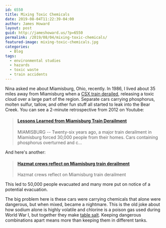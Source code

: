 ```yaml
---
id: 6550
title: Mixing Toxic Chemicals
date: 2019-08-04T11:22:39-04:00
author: James Howard
layout: post
guid: http://jameshoward.us/?p=6550
permalink: /2019/08/04/mixing-toxic-chemicals/
featured-image: mixing-toxic-chemicals.jpg
categories:
  - Blog
tags:
  - environmental studies
  - hazards
  - toxic waste
  - train accidents
---
```

Nina asked me about Miamisburg, Ohio, recently. In 1986, I lived
about 35 miles away from Miamisburg when a [CSX train
derailed](http://www.ohiohistorycentral.org/w/Miamisburg,_Ohio,_Train_Derailment),
releasing a toxic cloud over a large part of the region. Separate
cars carrying phosphorus, molten sulfur, tallow, and other fun stuff
all started to leak into the Bear Creek. You can see a 2-minute
retrospective from 2012 on Youtube:

<blockquote class="embedly-card" data-card-key="66f8489580e04fc4a88a724eb5058bb3" data-card-branding="0"><h4><a href="https://www.youtube.com/watch?v=rkH9ayBYYt0">Lessons Learned from Miamisburg Train Derailment</a></h4><p>MIAMISBURG -- Twenty-six years ago, a major train derailment in Miamisburg forced 30,000 people from their homes. Cars containing phosphorus overturned and c...</p></blockquote>
<script async src="//cdn.embedly.com/widgets/platform.js" charset="UTF-8"></script>

And here's another:

<blockquote class="embedly-card" data-card-key="66f8489580e04fc4a88a724eb5058bb3" data-card-branding="0"><h4><a href="https://www.youtube.com/watch?v=hHWajTWUusA">Hazmat crews reflect on Miamisburg train derailment</a></h4><p>Hazmat crews reflect on Miamisburg train derailment</p></blockquote>
<script async src="//cdn.embedly.com/widgets/platform.js" charset="UTF-8"></script>

This led to 50,000 people evacuated and many more put on notice of
a potential evacuation.

The big problem here is these cars were carrying chemicals that
alone were dangerous, but when mixed, became a nightmare. This is
the old joke about how sodium alone is highly volatile and chlorine
is a poison gas used during World War I, but together they make
[table salt](https://www.thoughtco.com/what-is-table-salt-604008).
Keeping dangerous combinations apart means more than keeping them
in different tanks.
